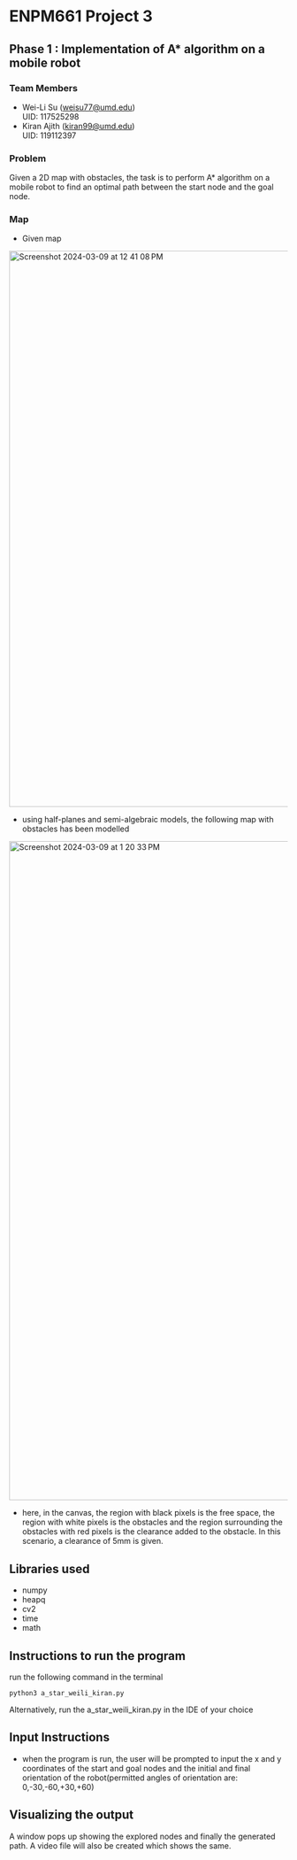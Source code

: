 # ENPM661 Project 3
## Phase 1 : Implementation of A* algorithm on a mobile robot 

### Team Members
* Wei-Li Su (weisu77@umd.edu)\
UID: 117525298
* Kiran Ajith (kiran99@umd.edu)\
UID: 119112397 

### Problem 
Given a 2D map with obstacles, the task is to perform A* algorithm on a mobile robot to find an optimal path between the start node and the goal node.

### Map
* Given map 
<img width="1005" alt="Screenshot 2024-03-09 at 12 41 08 PM" src="https://github.com/kiranajith/ENPM661/assets/63303617/2a6285c5-2b25-41c2-8151-a67b505667f8">

* using half-planes and semi-algebraic models, the following map with obstacles has been modelled
<img width="1191" alt="Screenshot 2024-03-09 at 1 20 33 PM" src="https://github.com/kiranajith/ENPM661/assets/63303617/f468db5c-0c36-43d7-b0dd-88ee546a5269">

* here, in the canvas, the region with black pixels is the free space, the region with white pixels is the obstacles and the region surrounding the obstacles with red pixels is the clearance added to the obstacle. In this scenario, a clearance of 5mm is given.


## Libraries used  
* numpy
* heapq
* cv2
* time
* math 

## Instructions to run the program 
run the following command in the terminal 
```
python3 a_star_weili_kiran.py
```
Alternatively, run the a_star_weili_kiran.py in the IDE of your choice

## Input Instructions
* when the program is run, the user will be prompted to input the x and y coordinates of the start and goal nodes and the initial and final orientation of the robot(permitted angles of orientation are: 0,-30,-60,+30,+60)

## Visualizing the output
A window pops up showing the explored nodes and finally the generated path. A video file will also be created which shows the same.
